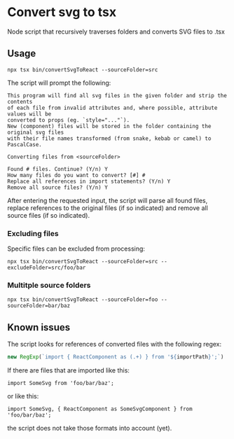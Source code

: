 # Convert svg to tsx

Node script that recursively traverses folders and converts SVG files to .tsx

## Usage

```console
npx tsx bin/convertSvgToReact --sourceFolder=src
```

The script will prompt the following:

```
This program will find all svg files in the given folder and strip the contents
of each file from invalid attributes and, where possible, attribute values will be
converted to props (eg. `style="..."`).
New (component) files will be stored in the folder containing the original svg files
with their file names transformed (from snake, kebab or camel) to PascalCase.

Converting files from <sourceFolder>

Found # files. Continue? (Y/n) Y
How many files do you want to convert? [#] #
Replace all references in import statements? (Y/n) Y
Remove all source files? (Y/n) Y
```

After entering the requested input, the script will parse all found files, replace 
references to the original files (if so indicated) and remove all source files 
(if so indicated).

### Excluding files

Specific files can be excluded from processing:

```console
npx tsx bin/convertSvgToReact --sourceFolder=src --excludeFolder=src/foo/bar
```

### Multitple source folders

```console
npx tsx bin/convertSvgToReact --sourceFolder=foo --sourceFolder=bar/baz
```

## Known issues

The script looks for references of converted files with the following regex:
```ts
new RegExp(`import { ReactComponent as (.+) } from '${importPath}';`)
```

If there are files that are imported like this:

```tsx
import SomeSvg from 'foo/bar/baz';
```

or like this:

```tsx
import SomeSvg, { ReactComponent as SomeSvgComponent } from 'foo/bar/baz';
```

the script does not take those formats into account (yet).
